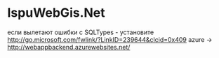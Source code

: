 # IspuWebGis.Net

если вылетают ошибки с SQLTypes - установите http://go.microsoft.com/fwlink/?LinkID=239644&clcid=0x409
azure -> http://webappbackend.azurewebsites.net/
